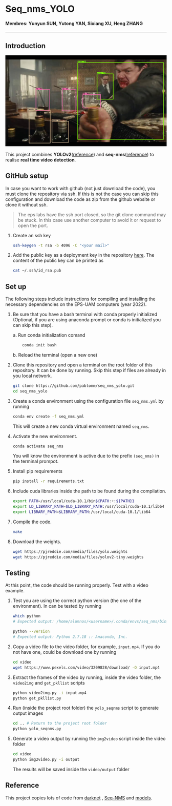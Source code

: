 # Seq_nms_YOLO

#### Membres: Yunyun SUN, Yutong YAN, Sixiang XU, Heng ZHANG

---

## Introduction

![](img/index.jpg) 

This project combines **YOLOv2**([reference](https://arxiv.org/abs/1506.02640)) and **seq-nms**([reference](https://arxiv.org/abs/1602.08465)) to realise **real time video detection**.

## GitHub setup

In case you want to work with github (not just download the code), you must clone the repository via ssh. If this is not the case you can skip this configuration and download the code as zip from the github website or clone it without ssh.

> The eps labs have the ssh port closed, so the git clone command may be stuck. In this case use another computer to avoid it or request to open the port.


1. Create an ssh key

    ```bash
    ssh-keygen -t rsa -b 4096 -C "<your mail>"
    ```
2. Add the public key as a deployment key in the repository [here](https://github.com/pablomm/seq_nms_yolo/settings/keys). The content of the public key can be printed as

    ```bash
    cat ~/.ssh/id_rsa.pub
    ```


## Set up

The following steps include instructions for compiling and installing the necessary dependencies on the EPS-UAM computers (year 2022).

1. Be sure that you have a bash terminal with conda properly initialized (Optional, if you are using anaconda prompt or conda is initialized you can skip this step).
    
    a. Run conda initialization comand
        
    ```bash
        conda init bash
    ```

    b. Reload the terminal (open a new one)

1. Clone this repository and open a terminal on the root folder of this repository. It can be done by running. Skip this step if files are already in you local network.

    ```bash
    git clone https://github.com/pablomm/seq_nms_yolo.git 
    cd seq_nms_yolo
    ```
    
1. Create a conda environment using the configuration file `seq_nms.yml` by running

    ```bash
    conda env create -f seq_nms.yml
    ```

    This will create a new conda virtual environment named `seq_nms`.

1. Activate the new environment.

    ```bash
    conda activate seq_nms
    ```

    You will know the environment is active due to the prefix `(seq_nms)` in the terminal prompot.

1. Install pip requirements

    ```bash
    pip install -r requirements.txt
    ```


1. Include cuda libraries inside the path to be found during the compilation. 

    ```bash
    export PATH=/usr/local/cuda-10.1/bin${PATH:+:${PATH}}
    export LD_LIBRARY_PATH=$LD_LIBRARY_PATH:/usr/local/cuda-10.1/lib64
    export LIBRARY_PATH=$LIBRARY_PATH:/usr/local/cuda-10.1/lib64
    ```

1. Compile the code.

    ```bash
    make
    ```

1. Download the weights.
    ```bash
    wget https://pjreddie.com/media/files/yolo.weights
    wget https://pjreddie.com/media/files/yolov2-tiny.weights
    ```
## Testing
At this point, the code should be running properly. Test with a video example.

1. Test you are using the correct python version (the one of the environment). In can be tested by running

    ```bash
    which python
    # Expected output: /home/alumnos/<username>/.conda/envs/seq_nms/bin/python
    ```

    ```bash
    python --version
    # Expected output: Python 2.7.18 :: Anaconda, Inc.
    ```
    

1. Copy a video file to the video folder, for example, `input.mp4`. If you do not have one, could be download one by running

    ```bash
    cd video
    wget https://www.pexels.com/video/3209828/download/ -O input.mp4

    ```
1. Extract the frames of the video by running, inside the video folder, the `video2img` and `get_pkllist` scripts
    
    ```bash
    python video2img.py -i input.mp4
    python get_pkllist.py
    ```

1. Run (inside the project root folder) the `yolo_seqnms` script to generate output images

    ```bash
    cd .. # Return to the project root folder
    python yolo_seqnms.py
    ```

2. Generate a video output by running the `img2video` script inside the video folder
    
    ```bash
    cd video
    python img2video.py -i output
    ```

    The results will be saved inside the `video/output` folder


## Reference

This project copies lots of code from [darknet](https://github.com/pjreddie/darknet) , [Seq-NMS](https://github.com/lrghust/Seq-NMS) and  [models](https://github.com/tensorflow/models).